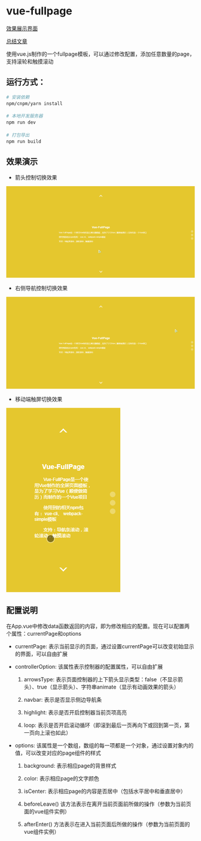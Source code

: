 # vue-fullpage

[效果展示界面](http://hzxszsk.github.io/vue-fullpage/)

[总结文章](http://tianlajiangbula.com/2017/04/05/%E4%BD%BF%E7%94%A8vue%E5%88%B6%E4%BD%9Cfullpage%E9%A1%B5%E9%9D%A2/)

使用vue.js制作的一个fullpage模板，可以通过修改配置，添加任意数量的page，支持滚轮和触摸滚动

## 运行方式：

``` bash
# 安装依赖
npm/cnpm/yarn install

# 本地开发服务器
npm run dev

# 打包导出
npm run build
```

## 效果演示

- 箭头控制切换效果

![箭头控制](./doc/arrow.gif)

- 右侧导航控制切换效果

![导航条控制](./doc/controller.gif)

- 移动端触屏切换效果

![导航条控制](./doc/touch.gif)

## 配置说明

在App.vue中修改data函数返回的内容，即为修改相应的配置。现在可以配置两个属性：currentPage和options

- currentPage: 表示当前显示的页面，通过设置currentPage可以改变初始显示的界面，可以自由扩展

- controllerOption: 该属性表示控制器的配置属性，可以自由扩展

    1. arrowsType: 表示页面控制器的上下箭头显示类型：false（不显示箭头）、true（显示箭头）、字符串animate（显示有动画效果的箭头）

    2. navbar: 表示是否显示侧边导航条

    3. highlight: 表示是否开启控制器当前页项高亮

    4. loop: 表示是否开启滚动循环（即滚到最后一页再向下或回到第一页，第一页向上滚也如此）

- options: 该属性是一个数组，数组的每一项都是一个对象，通过设置对象内的值，可以改变对应的page组件的样式

    1. background: 表示相应page的背景样式

    2. color: 表示相应page的文字颜色
    
    3. isCenter: 表示相应page的内容是否居中（包括水平居中和垂直居中）

    4. beforeLeave() 该方法表示在离开当前页面前所做的操作（参数为当前页面的vue组件实例）

    5. afterEnter() 方法表示在进入当前页面后所做的操作（参数为当前页面的vue组件实例）